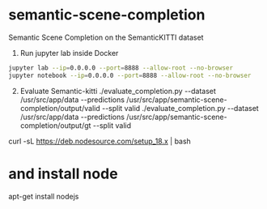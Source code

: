 # semantic-scene-completion
Semantic Scene Completion on the SemanticKITTI dataset


1. Run jupyter lab inside Docker
```bash
jupyter lab --ip=0.0.0.0 --port=8888 --allow-root --no-browser
jupyter notebook --ip=0.0.0.0 --port=8888 --allow-root --no-browser
```

2. Evaluate Semantic-kitti
./evaluate_completion.py --dataset /usr/src/app/data --predictions /usr/src/app/semantic-scene-completion/output/valid --split valid
./evaluate_completion.py --dataset /usr/src/app/data --predictions /usr/src/app/semantic-scene-completion/output/gt --split valid

curl -sL https://deb.nodesource.com/setup_18.x | bash
# and install node 
apt-get install nodejs